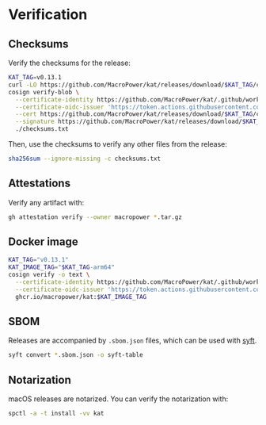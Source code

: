 # Verification

## Checksums

Verify the checksums for the release:

```sh
KAT_TAG=v0.13.1
curl -LO https://github.com/MacroPower/kat/releases/download/$KAT_TAG/checksums.txt
cosign verify-blob \
  --certificate-identity https://github.com/MacroPower/kat/.github/workflows/release.yaml@refs/tags/$KAT_TAG \
  --certificate-oidc-issuer 'https://token.actions.githubusercontent.com' \
  --cert https://github.com/MacroPower/kat/releases/download/$KAT_TAG/checksums.txt.pem \
  --signature https://github.com/MacroPower/kat/releases/download/$KAT_TAG/checksums.txt.sig \
  ./checksums.txt
```

Then, use the checksums to verify any other files from the release:

```sh
sha256sum --ignore-missing -c checksums.txt
```

## Attestations

Verify any artifact with:

```sh
gh attestation verify --owner macropower *.tar.gz
```

## Docker image

```sh
KAT_TAG="v0.13.1"
KAT_IMAGE_TAG="$KAT_TAG-arm64"
cosign verify -o text \
  --certificate-identity https://github.com/MacroPower/kat/.github/workflows/release.yaml@refs/tags/$KAT_TAG \
  --certificate-oidc-issuer 'https://token.actions.githubusercontent.com' \
  ghcr.io/macropower/kat:$KAT_IMAGE_TAG
```

## SBOM

Releases are accompanied by `.sbom.json` files, which can be used with [syft](https://github.com/anchore/syft).

```sh
syft convert *.sbom.json -o syft-table
```

## Notarization

macOS releases are notarized. You can verify the notarization with:

```sh
spctl -a -t install -vv kat
```
